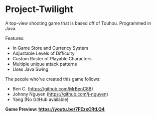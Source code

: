 # Project-Twilight
A top-view shooting game that is based off of Touhou.
Programmed in Java.

Features:
- In Game Store and Currency System
- Adjustable Levels of Difficulty
- Custom Roster of Playable Characters
- Multiple unique attack patterns
- Uses Java Swing

The people who've created this game follows:
  - Ben C. (https://github.com/MrBenC88)
  - Johnny Nguyen (https://github.com/j-nguyen)
  - Yang (No GitHub available)

**Game Preview: https://youtu.be/7FEzxCRtLQ4**


